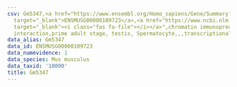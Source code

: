 ```yaml
---
csv: Gm5347,<a href="https://www.ensembl.org/Homo_sapiens/Gene/Summary?db=core;g=ENSMUSG00000109723"
  target="_blank">ENSMUSG00000109723</a>,<a href="https://www.ncbi.nlm.nih.gov/pubmed/25450459"
  target="_blank"><i class="fas fa-file"></i></a>",chromatin immunoprecipitation assay,direct
  interaction,prime adult stage, testis, Spermatocyte,,,transcriptional regulation,
data_alias: Gm5347
data_id: ENSMUSG00000109723
data_numevidence: 1
data_species: Mus musculus
data_taxid: '10090'
title: Gm5347
---
```

